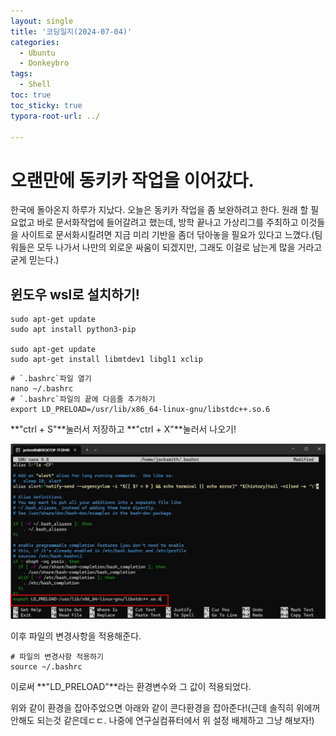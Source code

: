 ```yaml
---
layout: single
title: '코딩일지(2024-07-04)'
categories:
  - Ubuntu
  - Donkeybro
tags:
  - Shell
toc: true
toc_sticky: true
typora-root-url: ../

---
```








# 오랜만에 동키카 작업을 이어갔다.

한국에 돌아온지 하루가 지났다. 오늘은 동키카 작업을 좀 보완하려고 한다. 원래 할 필요없고 바로 문서화작업에 들어갈려고 했는데, 방학 끝나고 가상리그를 주최하고 이것들을 사이트로 문서화시킬려면 지금 미리 기반을 좀더 닦아놓을 필요가 있다고 느꼈다.(팀워들은 모두 나가서 나만의 외로운 싸움이 되겠지만, 그래도 이걸로 남는게 많을 거라고 굳게 믿는다.)



## 윈도우 wsl로 설치하기!

```
sudo apt-get update
sudo apt install python3-pip

sudo apt-get update
sudo apt-get install libmtdev1 libgl1 xclip
```





```
# `.bashrc`파일 열기
nano ~/.bashrc
# `.bashrc`파일의 끝에 다음줄 추가하기
export LD_PRELOAD=/usr/lib/x86_64-linux-gnu/libstdc++.so.6
```

**"ctrl + S"**눌러서 저장하고 **"ctrl + X"**눌러서 나오기!

![POWERPNT_hxEn2nNCD2](/images/2024-07-04-codinglog(121)/POWERPNT_hxEn2nNCD2.webp)

이후 파일의 변경사항을 적용해준다.

```shell
# 파일의 변경사항 적용하기
source ~/.bashrc
```

이로써 **"LD_PRELOAD"**라는 환경변수와 그 값이 적용되었다.

위와 같이 환경을 잡아주었으면 아래와 같이 콘다환경을 잡아준다!(근데 솔직히 위에꺼 안해도 되는것 같은데ㄷㄷ. 나중에 연구실컴퓨터에서 위 설정 배제하고 그냥 해보자!)





